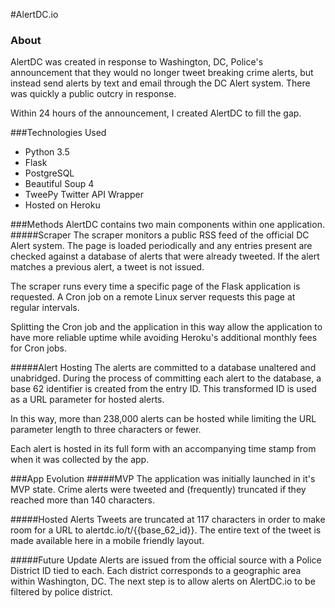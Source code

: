 #AlertDC.io
### About

AlertDC was created in response to Washington, DC, Police's announcement
that they would no longer tweet breaking crime alerts, but instead send alerts
by text and email through the DC Alert system. There was quickly
a public outcry in response.

Within 24 hours of the announcement, I created AlertDC to fill the gap.

###Technologies Used
* Python 3.5
* Flask
* PostgreSQL
* Beautiful Soup 4
* TweePy Twitter API Wrapper
* Hosted on Heroku

###Methods
AlertDC contains two main components within one application.
#####Scraper
The scraper monitors a public RSS feed of the official DC Alert system. The page is loaded
periodically and any entries present are checked against a database of alerts that were
already tweeted. If the alert matches a previous alert, a tweet is not issued.

The scraper runs every time a specific page of the Flask application is requested. A Cron job
on a remote Linux server requests this page at regular intervals.

Splitting the Cron job and the application in this way allow the application to have more
reliable uptime while avoiding Heroku's additional monthly fees for Cron jobs.


#####Alert Hosting
The alerts are committed to a database unaltered and unabridged. During the process
of committing each alert to the database, a base 62 identifier is created from the
entry ID. This transformed ID is used as a URL parameter for hosted alerts.

In this way, more than 238,000 alerts can be hosted while limiting the URL parameter length
to three characters or fewer.

Each alert is hosted in its full form with an accompanying time stamp from when it was
collected by the app.


###App Evolution
#####MVP
The application was initially launched in it's MVP state. Crime alerts were tweeted and
(frequently) truncated if they reached more than 140 characters.

#####Hosted Alerts
Tweets are truncated at 117 characters in order to make room for a URL to
alertdc.io/t/{{base_62_id}}. The entire text of the tweet is made available here in a
mobile friendly layout.

#####Future Update
Alerts are issued from the official source with a Police District ID tied to each. Each
district corresponds to a geographic area within Washington, DC. The next step is to allow
alerts on AlertDC.io to be filtered by police district.